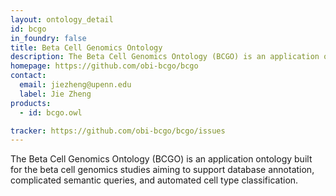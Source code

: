 ```yaml
---
layout: ontology_detail
id: bcgo
in_foundry: false
title: Beta Cell Genomics Ontology
description: The Beta Cell Genomics Ontology (BCGO) is an application ontology built for the beta cell genomics studies aiming to support database annotation, complicated semantic queries, and automated cell type classification.
homepage: https://github.com/obi-bcgo/bcgo
contact: 
  email: jiezheng@upenn.edu
  label: Jie Zheng
products: 
  - id: bcgo.owl

tracker: https://github.com/obi-bcgo/bcgo/issues
---
```


The Beta Cell Genomics Ontology (BCGO) is an application ontology built for the beta cell genomics studies aiming to support database annotation, complicated semantic queries, and automated cell type classification.
